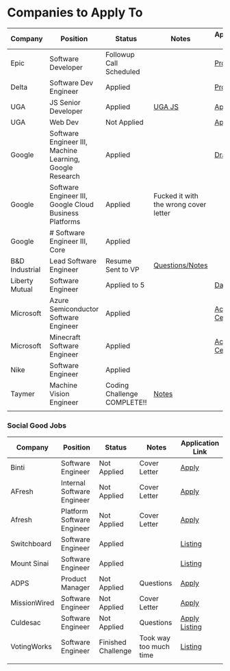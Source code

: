 # Companies to Apply To

| Company        | Position                                                 | Status                      | Notes                                                                                                             | Application Link                                                                         |
| -------------- | -------------------------------------------------------- | --------------------------- | ----------------------------------------------------------------------------------------------------------------- | ---------------------------------------------------------------------------------------- |
| Epic           | Software Developer                                       | Followup Call Scheduled     |                                                                                                                   | [Profile](https://epic.avature.net/Careers/Profile)                                      |
| Delta          | Software Dev Engineer                                    | Applied                     |                                                                                                                   | [Profile](https://delta.avature.net/careers/Profile)                                     |
| UGA            | JS Senior Developer                                      | Applied                     | [UGA JS](obsidian://open?vault=Obsidian%20Vault&file=Work%2FUGA%20Javascript%20Job)                               | [Application](https://www.ugajobsearch.com/job_applications/548533/edit)                 |
| UGA            | Web Dev                                                  | Not Applied                 |                                                                                                                   | [App](https://careers.insightintodiversity.com/job/web-applications-developer/66015223/) |
| Google         | Software Engineer III, Machine Learning, Google Research | Applied                     |                                                                                                                   | [Drafts](https://www.google.com/about/careers/applications-a/u/3/)                       |
| Google         | Software Engineer III, Google Cloud Business Platforms   | Applied                     | Fucked it with the wrong cover letter                                                                             |                                                                                          |
| Google         | # Software Engineer III, Core                            | Applied                     |                                                                                                                   |                                                                                          |
| B&D Industrial | Lead Software Engineer                                   | Resume Sent to VP           | [Questions/Notes](obsidian://open?vault=Obsidian%20Vault&file=Work%2FJob%20Search%2FB%26D%2FB%26D%20Job)          |                                                                                          |
| Liberty Mutual | Software Engineer                                        | Applied to 5                |                                                                                                                   | [Dashboard](https://careers-libertymutual.icims.com/jobs/dashboard)                      |
| Microsoft      | Azure Semiconductor Software Engineer                    | Applied                     |                                                                                                                   | [Action Center](https://recruit.microsoft.com/actioncenter/submitted)                    |
| Microsoft      | Minecraft Software Engineer                              | Applied                     |                                                                                                                   | [Action Center](https://recruit.microsoft.com/actioncenter/submitted)                    |
| Nike           | Software Engineer                                        | Applied                     |                                                                                                                   |                                                                                          |
| Taymer         | Machine Vision Engineer                                  | Coding Challenge COMPLETE!! | [Notes](obsidian://open?vault=Obsidian%20Vault&file=Work%2FJob%20Search%2FTaymer%2FCall%20with%20Patrick%20Jones) |                                                                                          |
|                |                                                          |                             |                                                                                                                   |                                                                                          |

### Social Good Jobs

| Company      | Position                   | Status             | Notes                  | Application Link                                                                                                                                                                                           |
| ------------ | -------------------------- | ------------------ | ---------------------- | ---------------------------------------------------------------------------------------------------------------------------------------------------------------------------------------------------------- |
| Binti        | Software Engineer          | Not Applied        | Cover Letter           | [Apply](https://binti.com/current-openings/?gh_jid=4022321005&gh_src=techjobsforgood)                                                                                                                      |
| AFresh       | Internal Software Engineer | Not Applied        | Cover Letter           | [Apply](https://boards.greenhouse.io/afresh/jobs/4655371004)                                                                                                                                               |
| Afresh       | Platform Software Engineer | Not Applied        | Cover Letter           | [Apply](https://boards.greenhouse.io/afresh/jobs/4083988004)                                                                                                                                               |
| Switchboard  | Software Engineer          | Applied            |                        | [Listing](https://techjobsforgood.com/jobs/15062/?ref=saved-jobs)                                                                                                                                          |
| Mount Sinai  | Software Engineer          | Applied            |                        | [Listing](https://www.linkedin.com/jobs/view/3209001298/)                                                                                                                                                  |
| ADPS         | Product Manager            | Not Applied        | Questions              | [Apply](https://jobs.lever.co/apdscorporate/b1a80e58-9e89-4080-b2b4-52fc6dbd9fc3/apply?lever-origin=applied&lever-source%5B%5D=TechJobsforGood)                                                            |
| MissionWired | Software Engineer          | Not Applied        | Cover Letter           | [Apply](https://jobs.lever.co/MissionWired/f8aebe34-5e2b-4765-be5a-49b04cf90920/apply?lever-origin=applied&lever-source%5B%5D=TechJobsforGood)                                                             |
| Culdesac     | Software Engineer          | Not Applied        | Questions              | [Apply](https://jobs.lever.co/culdesac/6253474f-d665-4085-b00d-95b1e5e1dcd0/apply?lever-origin=applied&lever-source%5B%5D=TechJobsforGood) [Listing](https://techjobsforgood.com/jobs/15017/?ref=homepage) |
| VotingWorks  | Software Engineer          | Finished Challenge | Took way too much time | [Listing](https://techjobsforgood.com/jobs/15013/?ref=saved-jobs)                                                                                                                                          |
|              |                            |                    |                        |                                                                                                                                                                                                            |
